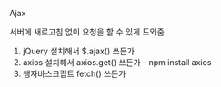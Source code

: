 Ajax

서버에 새로고침 없이 요청을 할 수 있게 도와줌



1. jQuery 설치해서 $.ajax() 쓰든가
2. axios 설치해서 axios.get() 쓰든가  - npm install axios
3. 쌩자바스크립트 fetch() 쓰든가
